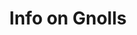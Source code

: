 ---
title: Info on Gnolls
post: We know that the Gnolls are gluttons, but are unsure of the reasons why.  We would like to know more. 
reward: 20 leaves or 10 resources for a 2 page report. Double if backed by research.
draft: true
---